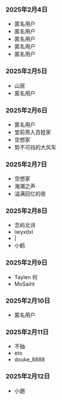 ### 2025年2月4日
- 匿名用户
- 匿名用户
- 匿名用户
- 匿名用户
- 匿名用户
### 2025年2月5日
- 山居
- 匿名用户
### 2025年2月6日
- 匿名用户
- 堂前燕入百姓家
- 空想家
- 势不可挡的大风车
### 2025年2月7日
- 空想家
- 海潮之声
- 溢满回忆的夜
### 2025年2月8日
- 念屿北诗
- iwyxdxl
- |
- 小鹤
### 2025年2月9日
- Taylen 何
- MoSaint
### 2025年2月10日
- 匿名用户
### 2025年2月11日
- 不抽
- eto
- douke_8888
### 2025年2月12日
- 小趙
